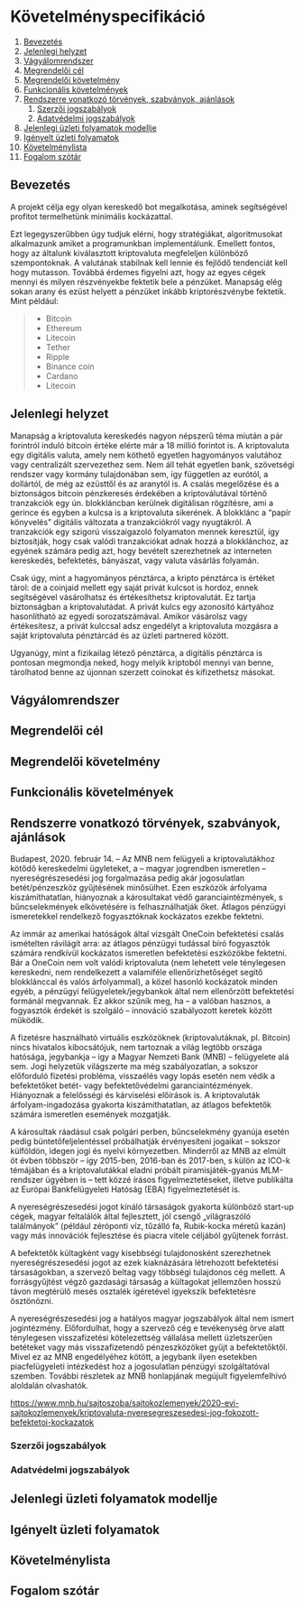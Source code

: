 # Követelményspecifikáció

1. [Bevezetés](#Bevezetés)
1. [Jelenlegi helyzet](#Jelenlegi-helyzet)
1. [Vágyálomrendszer](#Vágyálomrendszer)
1. [Megrendelői cél](#Megrendelői-cél)
1. [Megrendelői követelmény](#Megrendelői-követelmény)
1. [Funkcionális követelmények](#Funkcionális-követelmények)
1. [Rendszerre vonatkozó törvények, szabványok, ajánlások](#Rendszerre-vonatkozó-törvények,-szabványok,-ajánlások)
    1. [Szerzői jogszabályok](#Szerzői-jogszabályok)
    1. [Adatvédelmi jogszabályok](#Adatvédelmi-jogszabályok)
1. [Jelenlegi üzleti folyamatok modellje](#Jelenlegi-üzleti-folyamatok-modellje)
1. [Igényelt üzleti folyamatok](#Igényelt-üzleti-folyamatok)
1. [Követelménylista](#Követelménylista)
1. [Fogalom szótár](#Fogalom-szótár)

## Bevezetés
A projekt célja egy olyan kereskedő bot megalkotása, aminek segítségével profitot termelhetünk minimális kockázattal.

Ezt legegyszerűbben úgy tudjuk elérni, hogy stratégiákat, algoritmusokat alkalmazunk amiket a programunkban implementálunk. Emellett fontos, hogy az általunk kiválasztott kriptovaluta megfeleljen különböző szempontoknak. A valutának  stabilnak kell lennie és fejlődő tendenciát kell hogy mutasson. Továbbá érdemes figyelni azt, hogy az egyes cégek mennyi és milyen részvényekbe fektetik bele a pénzüket. Manapság elég sokan arany és ezüst helyett a pénzüket inkább kriptorészvénybe fektetik. Mint például:
> - Bitcoin
> - Ethereum
> - Litecoin
> - Tether
> - Ripple
> - Binance coin
> - Cardano
> - Litecoin
## Jelenlegi helyzet

Manapság a kriptovaluta kereskedés nagyon népszerű téma miután a pár forintról induló bitcoin értéke elérte már a  18 millió forintot is. A kriptovaluta egy digitális valuta, amely nem köthető egyetlen hagyományos valutához vagy centralizált szervezethez sem. Nem áll tehát egyetlen bank, szövetségi rendszer vagy kormány tulajdonában sem, így független az eurótól, a dollártól, de még az ezüsttől és az aranytól is. A csalás megelőzése és a biztonságos bitcoin pénzkeresés érdekében a kriptoválutával történő tranzakciók egy ún. blokkláncban kerülnek digitálisan rögzítésre, ami a gerince és egyben a kulcsa is a kriptovaluta sikerének. A blokklánc a “papír könyvelés” digitális változata a tranzakciókról vagy nyugtákról.
A tranzakciók egy szigorú visszaigazoló folyamaton mennek keresztül, így biztosítják, hogy csak valódi tranzakciókat adnak hozzá a blokklánchoz, az egyének számára pedig azt, hogy bevételt szerezhetnek az interneten kereskedés, befektetés, bányászat, vagy valuta vásárlás folyamán.

Csak úgy, mint a hagyományos pénztárca, a kripto pénztárca is értéket tárol: de a coinjaid mellett egy saját privát kulcsot is hordoz, ennek segítségével vásárolhatsz és értékesíthetsz kriptovalutát. Ez tartja biztonságban a kriptovalutádat. A privát kulcs egy azonosító kártyához hasonlítható az egyedi sorozatszámával. Amikor vásárolsz vagy értékesítesz, a privát kulccsal adsz engedélyt a kriptovaluta mozgásra a saját kriptovaluta pénztárcád és az üzleti partnered között.

Ugyanúgy, mint a fizikailag létező pénztárca, a digitális pénztárca is pontosan megmondja neked, hogy melyik kriptoból mennyi van benne, tárolhatod benne az újonnan szerzett coinokat és kifizethetsz másokat. 

## Vágyálomrendszer

## Megrendelői cél

## Megrendelői követelmény

## Funkcionális követelmények

## Rendszerre vonatkozó törvények, szabványok, ajánlások

Budapest, 2020. február 14. – Az MNB nem felügyeli a kriptovalutákhoz kötődő kereskedelmi ügyleteket, a – magyar jogrendben ismeretlen – nyereségrészesedési jog forgalmazása pedig akár jogosulatlan betét/pénzeszköz gyűjtésének minősülhet. Ezen eszközök árfolyama kiszámíthatatlan, hiányoznak a károsultakat védő garanciaintézmények, s bűncselekmények elkövetésére is felhasználhatják őket. Átlagos pénzügyi ismeretekkel rendelkező fogyasztóknak kockázatos ezekbe fektetni.

Az immár az amerikai hatóságok által vizsgált OneCoin befektetési csalás ismételten rávilágít arra: az átlagos pénzügyi tudással bíró fogyasztók számára rendkívül kockázatos ismeretlen befektetési eszközökbe fektetni. Bár a OneCoin nem volt valódi kriptovaluta (nem lehetett vele ténylegesen kereskedni, nem rendelkezett a valamiféle ellenőrizhetőséget segítő blokklánccal és valós árfolyammal), a közel hasonló kockázatok minden egyéb, a pénzügyi felügyeletek/jegybankok által nem ellenőrzött befektetési formánál megvannak. Ez akkor szűnik meg, ha – a valóban hasznos, a fogyasztók érdekét is szolgáló – innováció szabályozott keretek között működik.

A fizetésre használható virtuális eszközöknek (kriptovalutáknak, pl. Bitcoin) nincs hivatalos kibocsátójuk, nem tartoznak a világ legtöbb országa hatósága, jegybankja – így a Magyar Nemzeti Bank (MNB) – felügyelete alá sem. Jogi helyzetük világszerte ma még szabályozatlan, a sokszor előforduló fizetési probléma, visszaélés vagy lopás esetén nem védik a befektetőket betét- vagy befektetővédelmi garanciaintézmények. Hiányoznak a felelősségi és kárviselési előírások is. A kriptovaluták árfolyam-ingadozása gyakorta kiszámíthatatlan, az átlagos befektetők számára ismeretlen események mozgatják.

A károsultak ráadásul csak polgári perben, bűncselekmény gyanúja esetén pedig büntetőfeljelentéssel próbálhatják érvényesíteni jogaikat – sokszor külföldön, idegen jogi és nyelvi környezetben. Minderről az MNB az elmúlt öt évben többször – így 2015-ben, 2016-ban és 2017-ben, s külön az ICO-k témájában és a kriptovalutákkal eladni próbált piramisjáték-gyanús MLM-rendszer ügyében is – tett közzé írásos figyelmeztetéseket, illetve publikálta az Európai Bankfelügyeleti Hatóság (EBA) figyelmeztetését is.

A nyereségrészesedési jogot kínáló társaságok gyakorta különböző start-up cégek, magyar feltalálók által fejlesztett, jól csengő „világraszóló találmányok” (például zéróponti víz, tűzálló fa, Rubik-kocka méretű kazán) vagy más innovációk fejlesztése és piacra vitele céljából gyűjtenek forrást.

A befektetők kültagként vagy kisebbségi tulajdonosként szerezhetnek nyereségrészesedési jogot az ezek kiaknázására létrehozott befektetési társaságokban, a szervező beltag vagy többségi tulajdonos cég mellett. A forrásgyűjtést végző gazdasági társaság a kültagokat jellemzően hosszú távon megtérülő mesés osztalék ígéretével igyekszik befektetésre ösztönözni.

A nyereségrészesedési jog a hatályos magyar jogszabályok által nem ismert jogintézmény. Előfordulhat, hogy a szervező cég e tevékenység örve alatt ténylegesen visszafizetési kötelezettség vállalása mellett üzletszerűen betéteket vagy más visszafizetendő pénzeszközöket gyűjt a befektetőktől. Mivel ez az MNB engedélyéhez kötött, a jegybank ilyen esetekben piacfelügyeleti intézkedést hoz a jogosulatlan pénzügyi szolgáltatóval szemben. További részletek az MNB honlapjának megújult figyelemfelhívó aloldalán olvashatók.

<https://www.mnb.hu/sajtoszoba/sajtokozlemenyek/2020-evi-sajtokozlemenyek/kriptovaluta-nyeresegreszesedesi-jog-fokozott-befektetoi-kockazatok>

### Szerzői jogszabályok
### Adatvédelmi jogszabályok

## Jelenlegi üzleti folyamatok modellje

## Igényelt üzleti folyamatok

## Követelménylista

## Fogalom szótár
